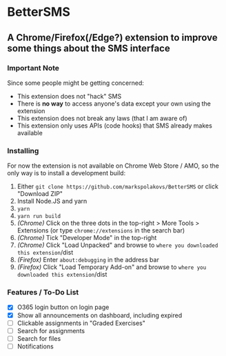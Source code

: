 # BetterSMS

## A Chrome/Firefox(/Edge?) extension to improve some things about the SMS interface

### Important Note

Since some people might be getting concerned:

 * This extension does not "hack" SMS
 * There is **no way** to access anyone's data except your own using the extension
 * This extension does not break any laws (that I am aware of)
 * This extension only uses APIs (code hooks) that SMS already makes available

### Installing

For now the extension is not available on Chrome Web Store / AMO, so the only way is to install a development build:

1. Either `git clone https://github.com/markspolakovs/BetterSMS` or click "Download ZIP"
2. Install Node.JS and yarn
3. `yarn`
4. `yarn run build`
5. *(Chrome)* Click on the three dots in the top-right > More Tools > Extensions (or type `chrome://extensions` in the search bar)
6. *(Chrome)* Tick "Developer Mode" in the top-right
7. *(Chrome)* Click "Load Unpacked" and browse to `where you downloaded this extension`/dist
8. *(Firefox)* Enter `about:debugging` in the address bar
9. *(Firefox)* Click "Load Temporary Add-on"  and browse to `where you downloaded this extension`/dist

### Features / To-Do List

- [x] O365 login button on login page
- [x] Show all announcements on dashboard, including expired
- [ ] Clickable assignments in "Graded Exercises"
- [ ] Search for assignments
- [ ] Search for files
- [ ] Notifications